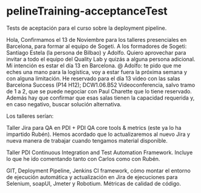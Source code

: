pelineTraining-acceptanceTest
===============================

Tests  de aceptación para el curso sobre la deployment pipeline.

Hola,
Confirmamos el 13 de Noviembre para los talleres presenciales en Barcelona, para formar al equipo de Sogeti. 
A los formadores de Sogeti: Santiago Estela (la persona de Bilbao) y Adolfo.
Quiero aprovechar para invitar a todo el equipo del Quality Lab y quizás a alguna persona adicional.  
Mi intención es estar el día 13 en Barcelona.
@ Adolfo: te pido que me eches una mano para la logística, voy a estar fuera la próxima semana y con alguna limitación.
He reservado para el día 13 video con las salas Barcelona Success (P14 H12); DCW1.06.B52 Videoconferencia, salvo tramo de 1 a 2, que se puede negociar con Paul Charette que lo tiene reservado.  Además hay que confirmar que esas salas tienen la capacidad requerida y, en caso negativo, buscar solución alternativa.

Los talleres serían:

Taller Jira para QA  en PDI + PDI QA core tools & metrics (este ya lo ha impartido Rubén). Hemos acordado que lo actualizaremos al nuevo Jira y nueva manera de trabajar cuando tengamos material disponible.

Taller PDI Continuous Integration and Test Automation Framework.  Incluye lo que he ido comentando tanto con Carlos como con Rubén.

GIT, Deployment Pipeline, Jenkins CI framework, cómo montar el entorno de ejecución automática y actualización en Jira de ejecuciones para Selenium, soapUI, Jmeter y Robotium. Métricas de calidad de código.



